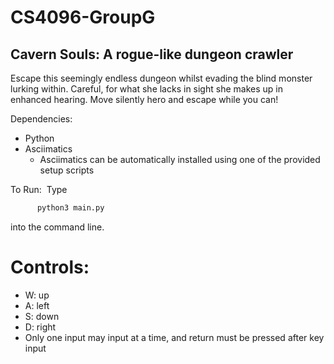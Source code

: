 # CS4096-GroupG

## Cavern Souls: A rogue-like dungeon crawler
   Escape this seemingly endless dungeon whilst evading the blind monster lurking within.
   Careful, for what she lacks in sight she makes up in enhanced hearing. Move silently hero and
   escape while you can!
   
   
Dependencies:
  * Python
  * Asciimatics
    * Asciimatics can be automatically installed using one of the
      provided setup scripts

To Run:
  Type
```python
      python3 main.py
```
into the command line.

# Controls:
  * W: up
  * A: left
  * S: down
  * D: right
  * Only one input may input at a time, and return must be pressed after
    key input
